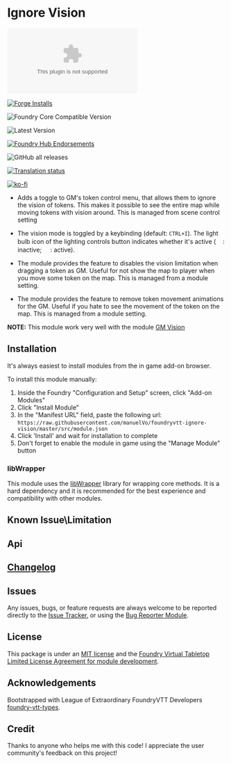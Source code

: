 # Ignore Vision

![Latest Release Download Count](https://img.shields.io/github/downloads/manuelVo/foundryvtt-ignore-vision/latest/module.zip?color=2b82fc&label=DOWNLOADS&style=for-the-badge)

[![Forge Installs](https://img.shields.io/badge/dynamic/json?label=Forge%20Installs&query=package.installs&suffix=%25&url=https%3A%2F%2Fforge-vtt.com%2Fapi%2Fbazaar%2Fpackage%2Fignore-vision&colorB=006400&style=for-the-badge)](https://forge-vtt.com/bazaar#package=ignore-vision)

![Foundry Core Compatible Version](https://img.shields.io/badge/dynamic/json.svg?url=https%3A%2F%2Fraw.githubusercontent.com%2FmanuelVo%2Ffoundryvtt-ignore-vision%2Fmaster%2Fsrc%2Fmodule.json&label=Foundry%20Version&query=$.compatibility.verified&colorB=orange&style=for-the-badge)

![Latest Version](https://img.shields.io/badge/dynamic/json.svg?url=https%3A%2F%2Fraw.githubusercontent.com%2FmanuelVo%2Ffoundryvtt-ignore-vision%2Fmaster%2Fsrc%2Fmodule.json&label=Latest%20Release&prefix=v&query=$.version&colorB=red&style=for-the-badge)

[![Foundry Hub Endorsements](https://img.shields.io/endpoint?logoColor=white&url=https%3A%2F%2Fwww.foundryvtt-hub.com%2Fwp-json%2Fhubapi%2Fv1%2Fpackage%2Fignore-vision%2Fshield%2Fendorsements&style=for-the-badge)](https://www.foundryvtt-hub.com/package/ignore-vision/)

![GitHub all releases](https://img.shields.io/github/downloads/manuelVo/foundryvtt-ignore-vision/total?style=for-the-badge)

[![Translation status](https://weblate.foundryvtt-hub.com/widgets/ignore-vision/-/287x66-black.png)](https://weblate.foundryvtt-hub.com/engage/ignore-vision/)

[![ko-fi](https://ko-fi.com/img/githubbutton_sm.svg)](https://ko-fi.com/staebchenfisch)

- Adds a toggle to GM's token control menu, that allows them to ignore the vision of tokens. This makes it possible to see the entire map while moving tokens with vision around. This is managed from scene control setting

- The vision mode is toggled by a keybinding (default: `CTRL+I`). The light bulb icon of the lighting controls button indicates whether it's active (<img src="https://raw.githubusercontent.com/FortAwesome/Font-Awesome/6.x/svgs/solid/eye-slash.svg" width="16px" height="16px" style="filter: invert(100%);">: inactive; <img src="https://raw.githubusercontent.com/FortAwesome/Font-Awesome/6.x/svgs/solid/eye.svg" width="16px" height="16px" style="filter: invert(100%);">: active).

- The module provides the feature to disables the vision limitation when dragging a token as GM. Useful for not show the map to player when you move some token on the map. This is managed from a module setting.

- The module provides the feature to remove token movement animations for the GM. Useful if you hate to see the movement of the token on the map. This is managed from a module setting.

**NOTE:** This module work very well with the module [GM Vision](https://github.com/dev7355608/gm-vision)

## Installation

It's always easiest to install modules from the in game add-on browser.

To install this module manually:
1.  Inside the Foundry "Configuration and Setup" screen, click "Add-on Modules"
2.  Click "Install Module"
3.  In the "Manifest URL" field, paste the following url:
`https://raw.githubusercontent.com/manuelVo/foundryvtt-ignore-vision/master/src/module.json`
4.  Click 'Install' and wait for installation to complete
5.  Don't forget to enable the module in game using the "Manage Module" button

### libWrapper

This module uses the [libWrapper](https://github.com/ruipin/fvtt-lib-wrapper) library for wrapping core methods. It is a hard dependency and it is recommended for the best experience and compatibility with other modules.

## Known Issue\Limitation

## Api


## [Changelog](./CHANGELOG.md)

## Issues

Any issues, bugs, or feature requests are always welcome to be reported directly to the [Issue Tracker](https://github.com/manuelVo/foundryvtt-ignore-vision/issues ), or using the [Bug Reporter Module](https://foundryvtt.com/packages/bug-reporter/).

## License

This package is under an [MIT license](LICENSE) and the [Foundry Virtual Tabletop Limited License Agreement for module development](https://foundryvtt.com/article/license/).

## Acknowledgements

Bootstrapped with League of Extraordinary FoundryVTT Developers  [foundry-vtt-types](https://github.com/League-of-Foundry-Developers/foundry-vtt-types).

## Credit

Thanks to anyone who helps me with this code! I appreciate the user community's feedback on this project!

